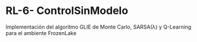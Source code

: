 # RL-6- ControlSinModelo
Implementación del algoritmo GLIE de Monte Carlo, SARSA(λ) y Q-Learning para el ambiente FrozenLake
